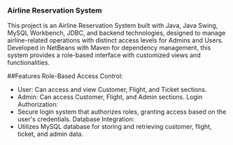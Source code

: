 ### Airline Reservation System
This project is an Airline Reservation System built with Java, Java Swing, MySQL Workbench, JDBC, and backend technologies, designed to manage airline-related operations with distinct access levels for Admins and Users. Developed in NetBeans with Maven for dependency management, this system provides a role-based interface with customized views and functionalities.

##Features
Role-Based Access Control:
* User: Can access and view Customer, Flight, and Ticket sections.
* Admin: Can access Customer, Flight, and Admin sections.
Login Authorization:
* Secure login system that authorizes roles, granting access based on the user's credentials.
Database Integration:
* Utilizes MySQL database for storing and retrieving customer, flight, ticket, and admin data.

